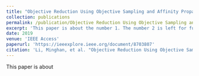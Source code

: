 ```yaml
---
title: "Objective Reduction Using Objective Sampling and Affinity Propagation for Many-Objective Optimization Problems"
collection: publications
permalink: /publication/Objective Reduction Using Objective Sampling and Affinity Propagation for Many-Objective Optimization Problems
excerpt: 'This paper is about the number 1. The number 2 is left for future work.'
date: 2019
venue: 'IEEE Access'
paperurl: 'https://ieeexplore.ieee.org/document/8703807'
citation: 'Li, Minghan, et al. "Objective Reduction Using Objective Sampling and Affinity Propagation for Many-Objective Optimization Problems." IEEE Access 7 (2019): 68392-68403.'
---
```

This paper is about 
